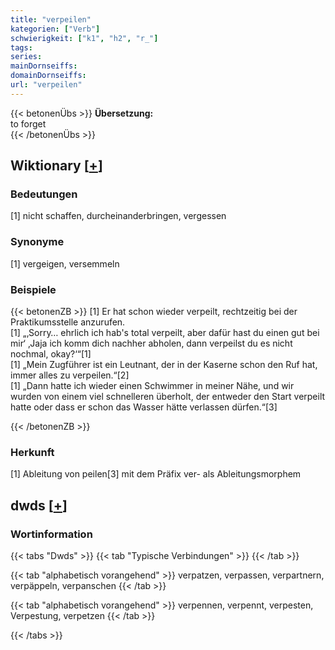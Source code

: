 ```yaml
---
title: "verpeilen"
kategorien: ["Verb"]
schwierigkeit: ["k1", "h2", "r_"]
tags:
series:
mainDornseiffs:
domainDornseiffs:
url: "verpeilen"
---
```


{{< betonenÜbs >}}
**Übersetzung:**  
to forget  
{{< /betonenÜbs >}}

## Wiktionary [[+](https://de.wiktionary.org/wiki/verpeilen)]

### Bedeutungen
[1] nicht schaffen, durcheinanderbringen, vergessen  

### Synonyme
[1] vergeigen, versemmeln  

### Beispiele
{{< betonenZB >}}
[1] Er hat schon wieder verpeilt, rechtzeitig bei der Praktikumsstelle anzurufen.  
[1] „‚Sorry… ehrlich ich hab's total verpeilt, aber dafür hast du einen gut bei mir‘ ‚Jaja ich komm dich nachher abholen, dann verpeilst du es nicht nochmal, okay?‘“[1]  
[1] „Mein Zugführer ist ein Leutnant, der in der Kaserne schon den Ruf hat, immer alles zu verpeilen.“[2]  
[1] „Dann hatte ich wieder einen Schwimmer in meiner Nähe, und wir wurden von einem viel schnelleren überholt, der entweder den Start verpeilt hatte oder dass er schon das Wasser hätte verlassen dürfen.“[3]  

{{< /betonenZB >}}
### Herkunft
[1] Ableitung von peilen[3] mit dem Präfix ver- als Ableitungsmorphem  



## dwds [[+](https://www.dwds.de/wb/verpeilen)]

### Wortinformation
{{< tabs "Dwds" >}}
{{< tab "Typische Verbindungen" >}}
{{< /tab >}}

{{< tab "alphabetisch vorangehend" >}}
verpatzen, verpassen, verpartnern, verpäppeln, verpanschen
{{< /tab >}}

{{< tab "alphabetisch vorangehend" >}}
verpennen, verpennt, verpesten, Verpestung, verpetzen
{{< /tab >}}

{{< /tabs >}}

